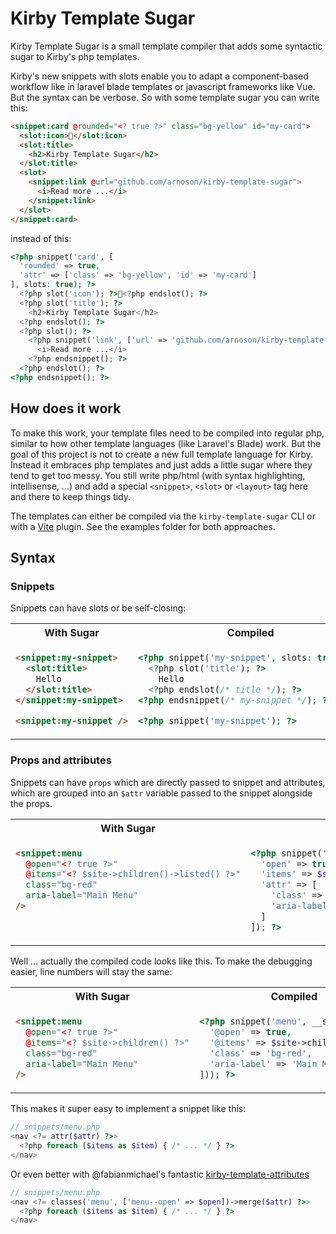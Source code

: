 # Kirby Template Sugar

Kirby Template Sugar is a small template compiler that adds some syntactic sugar to Kirby's php templates.

Kirby's new snippets with slots enable you to adapt a component-based workflow like in laravel blade templates or javascript frameworks like Vue. But the syntax can be verbose. So with some template sugar you can write this:

```html
<snippet:card @rounded="<? true ?>" class="bg-yellow" id="my-card">
  <slot:icon>🍬</slot:icon>
  <slot:title>
    <h2>Kirby Template Sugar</h2>
  </slot:title>
  <slot>
    <snippet:link @url="github.com/arnoson/kirby-template-sugar">
      <i>Read more ...</i>
    </snippet:link>
  </slot>
</snippet:card>
```

instead of this:

```php
<?php snippet('card', [
  'rounded' => true,
  'attr' => ['class' => 'bg-yellow', 'id' => 'my-card']
], slots: true); ?>
  <?php slot('icon'); ?>🍬<?php endslot(); ?>
  <?php slot('title'); ?>
    <h2>Kirby Template Sugar</h2>
  <?php endslot(); ?>
  <?php slot(); ?>
    <?php snippet('link', ['url' => 'github.com/arnoson/kirby-template-sugar'], slots: true); ?>
      <i>Read more ...</i>
    <?php endsnippet(); ?>
  <?php endslot(); ?>
<?php endsnippet(); ?>
```

## How does it work

To make this work, your template files need to be compiled into regular php, similar to how other template languages (like Laravel's Blade) work. But the goal of this project is not to create a new full template language for Kirby. Instead it embraces php templates and just adds a little sugar where they tend to get too messy. You still write php/html (with syntax highlighting, intellisense, ...) and add a special `<snippet>`, `<slot>` or `<layout>` tag here and there to keep things tidy.

The templates can either be compiled via the `kirby-template-sugar` CLI or with a [Vite](https://vitejs.dev/) plugin. See the examples folder for both approaches.

## Syntax

### Snippets

Snippets can have slots or be self-closing:

<table>
<tr>
<th width="500px">With Sugar</th>
<th width="500px">Compiled</th>
</tr>
<tr>
<td valign="top">

```html
<snippet:my-snippet>
  <slot:title>
    Hello
  </slot:title>
</snippet:my-snippet>

<snippet:my-snippet />
```

</td>
<td valign="top">

```php
<?php snippet('my-snippet', slots: true); ?>
  <?php slot('title'); ?>
    Hello
  <?php endslot(/* title */); ?>
<?php endsnippet(/* my-snippet */); ?>

<?php snippet('my-snippet'); ?>
```

</td>
</tr>
</table>

### Props and attributes

Snippets can have `props` which are directly passed to snippet and attributes, which are grouped into an `$attr` variable passed to the snippet alongside the props.

<table>
<tr>
<th width="500px">With Sugar</th>
<th width="500px">Compiled</th>
</tr>
<tr>
<td valign="top">

```html
<snippet:menu
  @open="<? true ?>"
  @items="<? $site->children()->listed() ?>"
  class="bg-red"
  aria-label="Main Menu"
/>
```

</td>
<td valign="top">

```php
<?php snippet('menu', [
  'open' => true,
  'items' => $site->children()->listed(),
  'attr' => [
    'class' => 'bg-red',
    'aria-label' => 'Main Menu'
  ]
]); ?>
```

</td>
</tr>
</table>

Well ... actually the compiled code looks like this. To make the debugging easier, line numbers will stay the same:

<table>
<tr>
<th width="500px">With Sugar</th>
<th width="500px">Compiled</th>
</tr>
<tr>
<td valign="top">

```html
<snippet:menu
  @open="<? true ?>"
  @items="<? $site->children() ?>"
  class="bg-red"
  aria-label="Main Menu"
/>
```

</td>
<td valign="top">

```php
<?php snippet('menu', __snippetData([
  '@open' => true,
  '@items' => $site->children(),
  'class' => 'bg-red',
  'aria-label' => 'Main Menu'
])); ?>
```

</td>
</tr>
</table>

This makes it super easy to implement a snippet like this:

```php
// snippets/menu.php
<nav <?= attr($attr) ?>>
  <?php foreach ($items as $item) { /* ... */ } ?>
</nav>
```

Or even better with @fabianmichael's fantastic [kirby-template-attributes](https://github.com/fabianmichael/kirby-template-attributes)

```php
// snippets/menu.php
<nav <?= classes('menu', ['menu--open' => $open])->merge($attr) ?>>
  <?php foreach ($items as $item) { /* ... */ } ?>
</nav>
```
